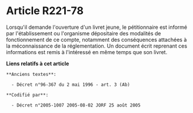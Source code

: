 # Article R221-78

Lorsqu'il demande l'ouverture d'un livret jeune, le pétitionnaire est informé par l'établissement ou l'organisme dépositaire
des modalités de fonctionnement de ce compte, notamment des conséquences attachées à la méconnaissance de la réglementation.
Un document écrit reprenant ces informations est remis à l'intéressé en même temps que son livret.

**Liens relatifs à cet article**

	**Anciens textes**:

	  - Décret n°96-367 du 2 mai 1996 - art. 3 (Ab)

	**Codifié par**:

	  - Décret n°2005-1007 2005-08-02 JORF 25 août 2005
